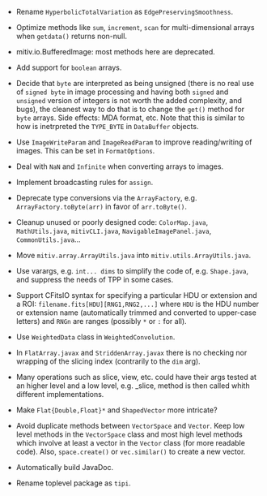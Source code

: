 * Rename `HyperbolicTotalVariation` as `EdgePreservingSmoothness`.

* Optimize methods like `sum`, `increment`, `scan` for multi-dimensional arrays
  when `getdata()` returns non-null.

* mitiv.io.BufferedImage: most methods here are deprecated.

* Add support for `boolean` arrays.

* Decide that `byte` are interpreted as being unsigned (there is no real use of
  `signed byte` in image processing and having both `signed` and `unsigned`
  version of integers is not worth the added complexity, and bugs), the
  cleanest way to do that is to change the `get()` method for `byte` arrays.
  Side effects: MDA format, etc.  Note that this is similar to how is
  inetrpreted the `TYPE_BYTE` in `DataBuffer` objects.

* Use `ImageWriteParam` and `ImageReadParam` to improve reading/writing of
  images.  This can be set in `FormatOptions`.

* Deal with `NaN` and `Infinite` when converting arrays to images.

* Implement broadcasting rules for `assign`.

* Deprecate type conversions via the `ArrayFactory`,
  e.g. `ArrayFactory.toByte(arr)` in favor of `arr.toByte()`.

* Cleanup unused or poorly designed code: `ColorMap.java`, `MathUtils.java`,
  `mitivCLI.java`, `NavigableImagePanel.java`, `CommonUtils.java`...

* Move `mitiv.array.ArrayUtils.java` into `mitiv.utils.ArrayUtils.java`.

* Use varargs, e.g. `int... dims` to simplify the code of, e.g. `Shape.java`,
  and suppress the needs of TPP in some cases.

* Support CFitsIO syntax for specifying a particular HDU or extension and a
  ROI: `filename.fits[HDU][RNG1,RNG2,...]` where `HDU` is the HDU number or
  extension name (automatically trimmed and converted to upper-case letters)
  and `RNGn` are ranges (possibly `*` or `:` for all).

* Use `WeightedData` class in `WeightedConvolution`.

* In `FlatArray.javax` and `StriddenArray.javax` there is no checking nor
  wrapping of the slicing index (contrarily to the `dim` arg).

* Many operations such as slice, view, etc. could have their args tested at an
  higher level and a low level, e.g. _slice, method is then called whith
  different implementations.

* Make `Flat{Double,Float}*` and `ShapedVector` more intricate?

* Avoid duplicate methods between `VectorSpace` and `Vector`.  Keep low level
  methods in the `VectorSpace` class and most high level methods which involve
  at least a vector in the `Vector` class (for more readable code).  Also,
  `space.create()` or `vec.similar()` to create a new vector.

* Automatically build JavaDoc.

* Rename toplevel package as `tipi`.
